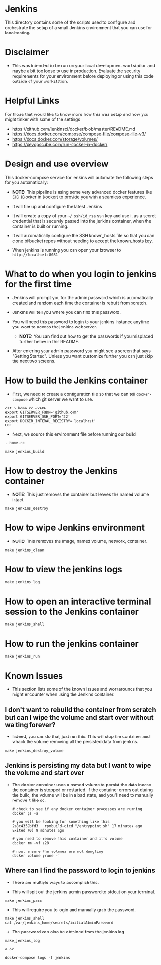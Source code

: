 Jenkins
=======

This directory contains some of the scripts used to configure and
orchestrate the setup of a small Jenkins environment that you can use
for local testing.

# Disclaimer

* This was intended to be run on your local development workstation and
  maybe a bit too loose to use in production. Evaluate the security
  requirements for your environment before deploying or using this code
  outside of your workstation.

# Helpful Links

For those that would like to know more how this was setup and how you
might tinker with some of the settings

* https://github.com/jenkinsci/docker/blob/master/README.md
* https://docs.docker.com/compose/compose-file/compose-file-v3/
* https://docs.docker.com/storage/volumes/
* https://devopscube.com/run-docker-in-docker/


# Design and use overview

This docker-compose service for jenkins will automate the following
steps for you automatically:

* **NOTE:** This pipeline is using some very advanced docker features
  like DID (Docker in Docker) to provide you with a seamless experience.

* It will fire up and configure the latest Jenkins
* It will create a copy of your `~/.ssh/id_rsa` ssh key and use it as a
  secret credential that is securely passed into the jenkins container,
  when the container is built or running.
* It will automatically configure the SSH known_hosts file so that you
  can clone bitbucket repos without needing to accept the known_hosts
  key.
* When jenkins is running you can open your browser to `http://localhost:8081`

# What to do when you login to jenkins for the first time

* Jenkins will prompt you for the admin password which is automatically
  created and random each time the container is rebuilt from scratch.
* Jenkins will tell you where you can find this password.
* You will need this password to login to your jenkins instance anytime you want to
  access the jenkins webserver.

   * **NOTE:** You can find out how to get the passwords if you misplaced further
     below in this README.

* After entering your admin password you might see a screen that says
  "Getting Started". Unless you want customize further you can just
  skip the next two screens.

# How to build the Jenkins container

- First, we need to create a configuration file so that we can tell
  `docker-compose` which git server we want to use.

```
cat > home.rc <<EOF
export GITSERVER_FQDN='github.com'
export GITSERVER_SSH_PORT='22'
export DOCKER_INTERAL_REGISTRY='localhost'
EOF
```

- Next, we source this environment file before running our build

```
. home.rc
```

```
make jenkins_build
```

# How to destroy the Jenkins container

* **NOTE:** This just removes the container but leaves the named volume intact

```
make jenkins_destroy
```

# How to wipe Jenkins environment

* **NOTE:** This removes the image, named volume, network, container.

```
make jenkins_clean
```

# How to view the jenkins logs

```
make jenkins_log
```

# How to open an interactive terminal session to the Jenkins container

```
make jenkins_shell
```

# How to run the jenkins container

```
make jenkins_run
```

# Known Issues

* This section lists some of the known issues and workarounds that you
  might encounter when using the Jenkins container.

## I don't want to rebuild the container from scratch but can I wipe the volume and start over without waiting forever?

* Indeed, you can do that, just run this. This will stop the container and whack the volume removing all the persisted data from jenkins.

```
make jenkins_destroy_volume
```

## Jenkins is persisting my data but I want to wipe the volume and start over

* The docker container uses a named volume to persist the data incase
  the container is stopped or restarted. If the container errors out
  during the build, the volume will be in a bad state, and you'll need to
  manually remove it like so.

  ```
  # check to see if any docker container processes are running
  docker ps -a

  # you will be looking for something like this
  2a8c4359bfd3   rpmbuild-cicd "/entrypoint.sh" 17 minutes ago   Exited (0) 9 minutes ago

  # you need to remove this container and it's volume
  docker rm -vf a28

  # now, ensure the volumes are not dangling
  docker volume prune -f
  ```

## Where can I find the password to login to jenkins

* There are multiple ways to accomplish this.

* This will spit out the jenkins admin password to stdout on your terminal.

```
make jenkins_pass
```

* This will require you to login and manually grab the password.

```
make jenkins_shell
cat /var/jenkins_home/secrets/initialAdminPassword
```

* The password can also be obtained from the jenkins log

```
make_jenkins_log

# or

docker-compose logs -f jenkins
```

